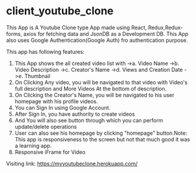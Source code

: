 # client_youtube_clone

This App is A Youtube Clone type App made using React, Redux,Redux-forms, axios for fetching data and JsonDB as a Development DB.
This App also uses Google Authentication(Google Auth) fro authentication purpose.

This app has following features:
1. This App shows the all created video list with
->a. Video Name
->b. Video Description
->c. Creator's Name
->d. Views and Creation Date
->e. Thumbnail
2. On Clicking Any video, you will be navigated to that video with Video's full description and More Videos At the bottom of description.
3. On Clicking the Creator's Name, you will be navigated to his user homepage with his profile videos.
4. You can Sign In using Google Account.
5. After Sign In, you have authority to create videos
6. And You will also see button through which you can perform update/delete operations
7. User can also see his homepage by clicking "homepage" button.Note: This app is responsiveness to the screen but not that much good it was a learning app.
8. Responsive iFrame for Video

Visiting link:
https://myyoutubeclone.herokuapp.com/
